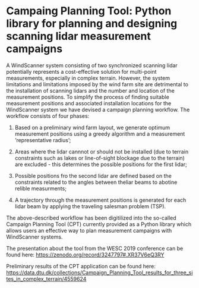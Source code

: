 # Campaing Planning Tool: Python library for planning and designing scanning lidar measurement campaigns

A WindScanner system consisting of two synchronized scanning lidar potentially represents a cost-effective solution for multi-point measurements, especially in complex terrain. However, the system limitations and limitations imposed by the wind farm site are detrimental to the installation of scanning lidars and the number and location of the measurement positions. To simplify the process of finding suitable measurement positions and associated installation locations for the WindScanner system we have devised a campaign planning workflow. The workflow consists of four phases:

1. Based on a preliminary wind farm layout, we generate optimum measurement positions using a greedy algorithm and a measurement ’representative radius’;

2. Areas where the lidar cannnot or should not be installed (due to terrain constraints such as lakes or  line-of-sight  blockage due to the terrain) are excluded - this determines the possible positions for the first lidar;

3. Possible positions fro the second lidar are defined based on the constraints related to the angles between theliar beams to abotine relible measurments;

4.  A trajectory through the measurement positions is generated for each lidar beam by applying the traveling salesman problem (TSP).

The above-described workflow has been digitilized into the so-called Campaign Planning Tool (CPT) currently provided as a Python library which allows users an effective way to plan measurement campaigns with WindScanner systems.

The presentation about the tool from the WESC 2019 conference can be found here: 
https://zenodo.org/record/3247797#.XR37V6eQ3RY

Preliminary results of the CPT application can be found here:
https://data.dtu.dk/collections/Campaign_Planning_Tool_results_for_three_sites_in_complex_terrain/4559624

